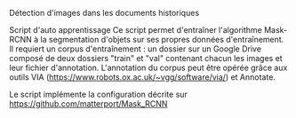 Détection d'images dans les documents historiques

Script d'auto apprentissage
Ce script permet d'entraîner l'algorithme Mask-RCNN à la segmentation d'objets sur ses propres données d'entraînement.
Il requiert un corpus d'entraînement : un dossier sur un Google Drive composé de deux dossiers "train" et "val" contenant chacun les images et leur fichier d'annotation.
L'annotation du corpus peut être opérée grâce aux outils VIA (https://www.robots.ox.ac.uk/~vgg/software/via/) et Annotate.

Le script implémente la configuration décrite sur https://github.com/matterport/Mask_RCNN
